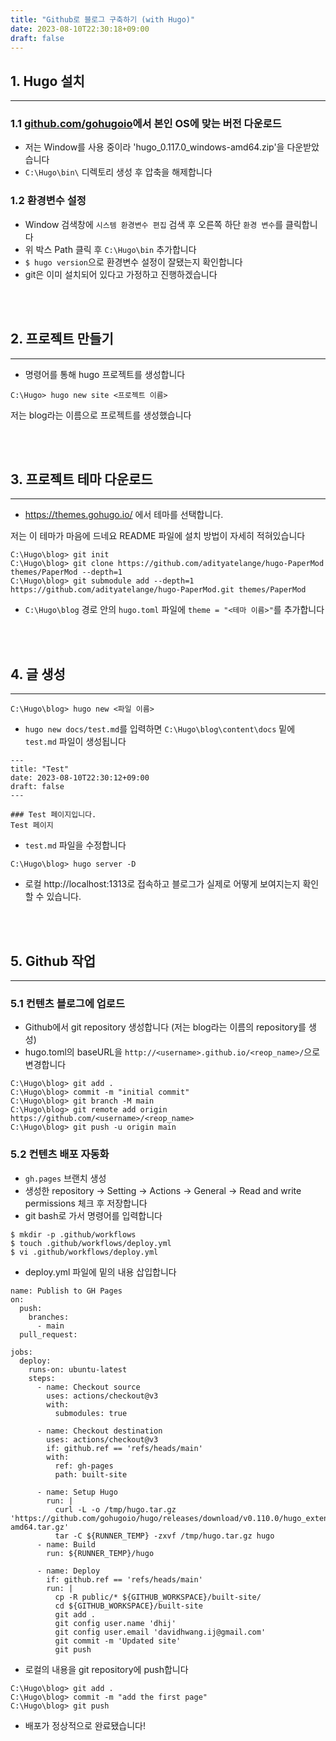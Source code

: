 ```yaml
---
title: "Github로 블로그 구축하기 (with Hugo)"
date: 2023-08-10T22:30:18+09:00
draft: false
---
```


## 1. Hugo 설치
---

### 1.1 [github.com/gohugoio](https://github.com/gohugoio/hugo/releases)에서 본인 OS에 맞는 버전 다운로드

- 저는 Window를 사용 중이라 'hugo_0.117.0_windows-amd64.zip'을 다운받았습니다
- `C:\Hugo\bin\` 디렉토리 생성 후 압축을 해제합니다


### 1.2 환경변수 설정

- Window 검색창에 `시스템 환경변수 편집` 검색 후 오른쪽 하단 `환경 변수`를 클릭합니다
- 위 박스 Path 클릭 후 `C:\Hugo\bin` 추가합니다
- `$ hugo version`으로 환경변수 설정이 잘됐는지 확인합니다
- git은 이미 설치되어 있다고 가정하고 진행하겠습니다


<br><br>

## 2. 프로젝트 만들기
---

- 명령어를 통해 hugo 프로젝트를 생성합니다
```
C:\Hugo> hugo new site <프로젝트 이름>
```
저는 blog라는 이름으로 프로젝트를 생성했습니다


<br><br>

## 3. 프로젝트 테마 다운로드
---
- https://themes.gohugo.io/ 에서 테마를 선택합니다.

저는 이 테마가 마음에 드네요 
README 파일에 설치 방법이 자세히 적혀있습니다

```
C:\Hugo\blog> git init
C:\Hugo\blog> git clone https://github.com/adityatelange/hugo-PaperMod themes/PaperMod --depth=1
C:\Hugo\blog> git submodule add --depth=1 https://github.com/adityatelange/hugo-PaperMod.git themes/PaperMod
```
- `C:\Hugo\blog` 경로 안의 `hugo.toml` 파일에 `theme = "<테마 이름>"`를 추가합니다

<br><br>

## 4. 글 생성
---
```
C:\Hugo\blog> hugo new <파일 이름>
```
- `hugo new docs/test.md`를 입력하면 `C:\Hugo\blog\content\docs` 밑에 `test.md` 파일이 생성됩니다

```
---
title: "Test"
date: 2023-08-10T22:30:12+09:00
draft: false
---

### Test 페이지입니다.
Test 페이지

```
- `test.md` 파일을 수정합니다
```
C:\Hugo\blog> hugo server -D
```
- 로컬 http://localhost:1313로 접속하고 블로그가 실제로 어떻게 보여지는지 확인할 수 있습니다.

<br><br>

## 5. Github 작업
---
### 5.1 컨텐츠 블로그에 업로드
- Github에서 git repository 생성합니다 (저는 blog라는 이름의 repository를 생성)
- hugo.toml의 baseURL을 `http://<username>.github.io/<reop_name>/`으로 변경합니다
```
C:\Hugo\blog> git add .
C:\Hugo\blog> commit -m "initial commit"
C:\Hugo\blog> git branch -M main
C:\Hugo\blog> git remote add origin https://github.com/<username>/<reop_name>
C:\Hugo\blog> git push -u origin main
```

### 5.2 컨텐츠 배포 자동화
- `gh.pages` 브랜치 생성
- 생성한 repository -> Setting -> Actions -> General -> Read and write permissions 체크 후 저장합니다
- git bash로 가서 명령어를 입력합니다
```
$ mkdir -p .github/workflows
$ touch .github/workflows/deploy.yml
$ vi .github/workflows/deploy.yml
```
- deploy.yml 파일에 밑의 내용 삽입합니다
```
name: Publish to GH Pages
on:
  push:
    branches:
      - main
  pull_request:

jobs:
  deploy:
    runs-on: ubuntu-latest
    steps:
      - name: Checkout source
        uses: actions/checkout@v3
        with:
          submodules: true

      - name: Checkout destination
        uses: actions/checkout@v3
        if: github.ref == 'refs/heads/main'
        with:
          ref: gh-pages
          path: built-site

      - name: Setup Hugo
        run: |
          curl -L -o /tmp/hugo.tar.gz 'https://github.com/gohugoio/hugo/releases/download/v0.110.0/hugo_extended_0.110.0_linux-amd64.tar.gz'
          tar -C ${RUNNER_TEMP} -zxvf /tmp/hugo.tar.gz hugo          
      - name: Build
        run: ${RUNNER_TEMP}/hugo

      - name: Deploy
        if: github.ref == 'refs/heads/main'
        run: |
          cp -R public/* ${GITHUB_WORKSPACE}/built-site/
          cd ${GITHUB_WORKSPACE}/built-site
          git add .
          git config user.name 'dhij'
          git config user.email 'davidhwang.ij@gmail.com'
          git commit -m 'Updated site'
          git push          
```
- 로컬의 내용을 git repository에 push합니다
```
C:\Hugo\blog> git add .
C:\Hugo\blog> commit -m "add the first page"
C:\Hugo\blog> git push
```
- 배포가 정상적으로 완료됐습니다!